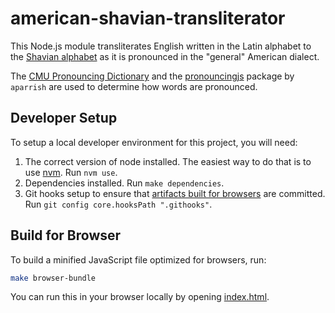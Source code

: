 # american-shavian-transliterator

This Node.js module transliterates English written in the Latin alphabet to the [Shavian alphabet](https://www.shavian.info/)
as it is pronounced in the "general" American dialect.

The [CMU Pronouncing Dictionary](http://www.speech.cs.cmu.edu/cgi-bin/cmudict) and the [pronouncingjs](https://github.com/aparrish/pronouncingjs)
package by `aparrish` are used to determine how words are pronounced.

## Developer Setup

To setup a local developer environment for this project, you will need:

1. The correct version of node installed. The easiest way to do that is to use [nvm](https://github.com/nvm-sh/nvm). Run `nvm use`.
2. Dependencies installed. Run `make dependencies`.
3. Git hooks setup to ensure that [artifacts built for browsers](#build-for-browser) are committed. Run `git config core.hooksPath ".githooks"`.

## Build for Browser

To build a minified JavaScript file optimized for browsers, run:

```bash
make browser-bundle
```

You can run this in your browser locally by opening [index.html](./index.html).
